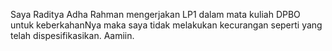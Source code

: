 Saya Raditya Adha Rahman mengerjakan LP1 dalam mata kuliah DPBO untuk keberkahanNya maka saya tidak melakukan kecurangan seperti yang telah dispesifikasikan. Aamiin.

